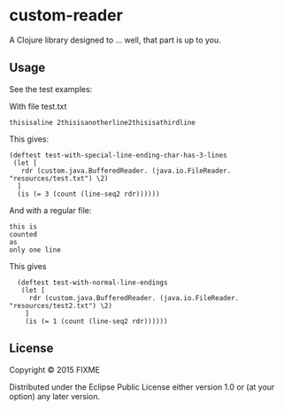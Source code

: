 # custom-reader

A Clojure library designed to ... well, that part is up to you.

## Usage

See the test examples:

With file test.txt
```
thisisaline 2thisisanotherline2thisisathirdline
```

This gives:
```
(deftest test-with-special-line-ending-char-has-3-lines
 (let [
   rdr (custom.java.BufferedReader. (java.io.FileReader. "resources/test.txt") \2)
  ]
  (is (= 3 (count (line-seq2 rdr))))))
```
And with a regular file:

```
this is
counted
as
only one line
```

This gives

```
  (deftest test-with-normal-line-endings
   (let [
     rdr (custom.java.BufferedReader. (java.io.FileReader. "resources/test2.txt") \2)
    ]
    (is (= 1 (count (line-seq2 rdr))))))
```

## License

Copyright © 2015 FIXME

Distributed under the Eclipse Public License either version 1.0 or (at
your option) any later version.
